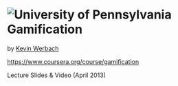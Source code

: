 ![University of Pennsylvania](https://coursera-university-assets.s3.amazonaws.com/7c/5d03cbe2cb87974be7f83cc1080af8/logo-penn-front.png)
Gamification
=================

by [Kevin Werbach](https://www.coursera.org/instructor/~347)

https://www.coursera.org/course/gamification

Lecture Slides & Video (April 2013)
